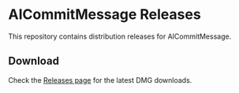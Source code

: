# AICommitMessage Releases

This repository contains distribution releases for AICommitMessage.

## Download

Check the [Releases page](https://github.com/aicommitmessage/aicommitmessage-releases/releases) for the latest DMG downloads.

